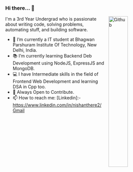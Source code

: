 ### Hi there... 👋

<img width="35%" align="right" alt="Github" src="https://user-images.githubusercontent.com/48678280/88862734-4903af80-d201-11ea-968b-9c939d88a37c.gif" />

I'm a 3rd Year Undergrad who is passionate about writing code, solving problems, automating stuff, and building software.

- 🔭 I’m currently a IT student at Bhagwan Parshuram Institute Of Technology, New Delhi, India.
- 📚 I’m currently learning  Backend Deb Development using NodeJS, ExpressJS and MongoDB.
- 💻 I have Intermediate skills in the field of Frontend Web Development and learning DSA in Cpp too.
- 👯 Always Open to Contribute. 
- 📫 How to reach me: [Linkedin]:-https://www.linkedin.com/in/nishanthere2/ [Gmail](mailto:bindhaninishant12@gmail.com)

